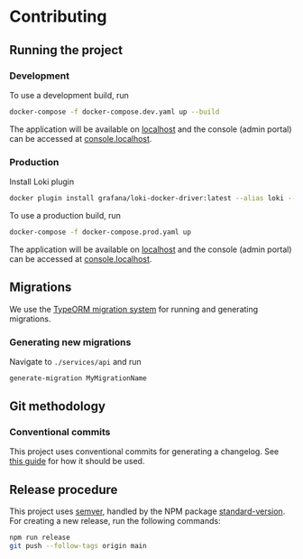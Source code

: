 # Contributing

## Running the project

### Development

To use a development build, run

```sh
docker-compose -f docker-compose.dev.yaml up --build
```

The application will be available on [localhost](http://localhost) and the
console (admin portal) can be accessed at
[console.localhost](http://console.localhost).

### Production

Install Loki plugin

```sh
docker plugin install grafana/loki-docker-driver:latest --alias loki --grant-all-permissions
```

To use a production build, run

```sh
docker-compose -f docker-compose.prod.yaml up
```

The application will be available on [localhost](http://localhost) and the
console (admin portal) can be accessed at
[console.localhost](http://console.localhost).

## Migrations

We use the
[TypeORM migration system](https://github.com/typeorm/typeorm/blob/master/docs/migrations.md)
for running and generating migrations.

### Generating new migrations

Navigate to `./services/api` and run

```sh
generate-migration MyMigrationName
```

## Git methodology

### Conventional commits

This project uses conventional commits for generating a changelog. See
[this guide](https://daily-dev-tips.com/posts/git-basics-conventional-commits/)
for how it should be used.

## Release procedure

This project uses [semver](https://semver.org/), handled by the NPM package
[standard-version](https://www.npmjs.com/package/standard-version). For creating
a new release, run the following commands:

```sh
npm run release
git push --follow-tags origin main
```
